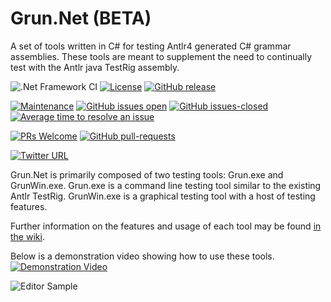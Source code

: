# Grun.Net (BETA)

A set of tools written in C# for testing Antlr4 generated C# grammar assemblies. 
These tools are meant to supplement the need to continually test with the Antlr java TestRig assembly.

![.Net Framework CI](https://github.com/wiredwiz/Grun.Net/workflows/.Net%20Framework%20CI/badge.svg)
[![License](https://img.shields.io/badge/license-BSD-blue.svg)](https://raw.githubusercontent.com/antlr/antlr4/master/LICENSE.txt)
[![GitHub release](https://img.shields.io/github/release/wiredwiz/Grun.Net.svg)](https://github.com/wiredwiz/Grun.Net/releases/)

[![Maintenance](https://img.shields.io/badge/Maintained%3F-yes-green.svg)](https://GitHub.com/wiredwiz/Grun.Net/graphs/commit-activity)
[![GitHub issues open](https://img.shields.io/github/issues/wiredwiz/Grun.Net.svg?maxAge=60)](https://github.com/wiredwiz/Grun.Net/issues)
[![GitHub issues-closed](https://img.shields.io/github/issues-closed/wiredwiz/Grun.Net.svg)](https://GitHub.com/wiredwiz/Grun.Net/issues?q=is%3Aissue+is%3Aclosed)
[![Average time to resolve an issue](http://isitmaintained.com/badge/resolution/wiredwiz/Grun.Net.svg)](http://isitmaintained.com/project/wiredwiz/Grun.Net "Average time to resolve an issue")

[![PRs Welcome](https://img.shields.io/badge/PRs-welcome-brightgreen.svg?style=flat-square)](http://makeapullrequest.com)
[![GitHub pull-requests](https://img.shields.io/github/issues-pr/wiredwiz/Grun.Net.svg)](https://GitHub.com/wiredwiz/Grun.Net/pulls/)

[![Twitter URL](https://img.shields.io/twitter/url/http/shields.io.svg?label=Tweet%20me&style=social)](https://twitter.com/intent/tweet?screen_name=wiredwiz)

Grun.Net is primarily composed of two testing tools: Grun.exe and GrunWin.exe.
Grun.exe is a command line testing tool similar to the existing Antlr TestRig.
GrunWin.exe is a graphical testing tool with a host of testing features.

Further information on the features and usage of each tool may be found 
[in the wiki](https://github.com/wiredwiz/Grun.Net/wiki).

Below is a demonstration video showing how to use these tools.
[![Demonstration Video](http://img.youtube.com/vi/fFBz6Fey6Pk/0.jpg)](https://www.youtube.com/watch?v=fFBz6Fey6Pk)

![Editor Sample](https://github.com/wiredwiz/Grun.Net/blob/assets/Assets/GrunWinExample.GIF?raw=true)
